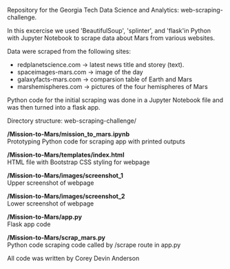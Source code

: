 Repository for the Georgia Tech Data Science and Analytics: web-scraping-challenge.

In this excercise we used 'BeautifulSoup', 'splinter', and 'flask'in Python with Jupyter Notebook to scrape data about Mars from various websites.

Data were scraped from the following sites:
  
  * redplanetscience.com  -> latest news title and storey (text).
  * spaceimages-mars.com -> image of the day
  * galaxyfacts-mars.com -> comparsion table of Earth and Mars
  * marshemispheres.com -> pictures of the four hemispheres of Mars

Python code for the initial scraping was done in a Jupyter Notebook file and was then turned into a flask app.

Directory structure: web-scraping-challenge/

<strong>/Mission-to-Mars/mission_to_mars.ipynb</strong>   
Prototyping Python code for scraping app with printed outputs

<strong>/Mission-to-Mars/templates/index.html</strong>     
HTML file with Bootstrap CSS styling for webpage

<strong>/Mission-to-Mars/images/screenshot_1</strong>   
Upper screenshot of webpage

<strong>/Mission-to-Mars/images/screenshot_2</strong>   
Lower screenshot of webpage

<strong>/Mission-to-Mars/app.py</strong>  
Flask app code

<strong>/Mission-to-Mars/scrap_mars.py</strong>   
Python code scraping code called by /scrape route in app.py 

All code was written by Corey Devin Anderson
